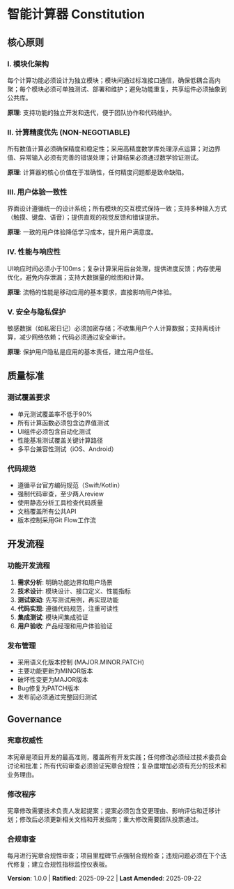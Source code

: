 # 智能计算器 Constitution

<!--
Sync Impact Report (Version 1.0.0):
- 首次创建项目宪章
- 版本变更: 无 → 1.0.0 (初始版本)
- 新增5个核心原则
- 新增质量标准和开发流程章节
- 模板状态: 需要后续验证相关模板文件
-->

## 核心原则

### I. 模块化架构
每个计算功能必须设计为独立模块；模块间通过标准接口通信，确保低耦合高内聚；每个模块必须可单独测试、部署和维护；避免功能重复，共享组件必须抽象到公共库。

**原理**: 支持功能的独立开发和迭代，便于团队协作和代码维护。

### II. 计算精度优先 (NON-NEGOTIABLE)
所有数值计算必须确保精度和稳定性；采用高精度数学库处理浮点运算；对边界值、异常输入必须有完善的错误处理；计算结果必须通过数学验证测试。

**原理**: 计算器的核心价值在于准确性，任何精度问题都是致命缺陷。

### III. 用户体验一致性
界面设计遵循统一的设计系统；所有模块的交互模式保持一致；支持多种输入方式（触摸、键盘、语音）；提供直观的视觉反馈和错误提示。

**原理**: 一致的用户体验降低学习成本，提升用户满意度。

### IV. 性能与响应性
UI响应时间必须小于100ms；复杂计算采用后台处理，提供进度反馈；内存使用优化，避免内存泄漏；支持大数据量的绘图和计算。

**原理**: 流畅的性能是移动应用的基本要求，直接影响用户体验。

### V. 安全与隐私保护
敏感数据（如私密日记）必须加密存储；不收集用户个人计算数据；支持离线计算，减少网络依赖；代码必须通过安全审计。

**原理**: 保护用户隐私是应用的基本责任，建立用户信任。

## 质量标准

### 测试覆盖要求
- 单元测试覆盖率不低于90%
- 所有计算函数必须包含边界值测试
- UI组件必须包含自动化测试
- 性能基准测试覆盖关键计算路径
- 多平台兼容性测试（iOS、Android）

### 代码规范
- 遵循平台官方编码规范（Swift/Kotlin）
- 强制代码审查，至少两人review
- 使用静态分析工具检查代码质量
- 文档覆盖所有公共API
- 版本控制采用Git Flow工作流

## 开发流程

### 功能开发流程
1. **需求分析**: 明确功能边界和用户场景
2. **技术设计**: 模块设计、接口定义、性能指标
3. **测试驱动**: 先写测试用例，再实现功能
4. **代码实现**: 遵循代码规范，注重可读性
5. **集成测试**: 模块间集成验证
6. **用户验收**: 产品经理和用户体验验证

### 发布管理
- 采用语义化版本控制 (MAJOR.MINOR.PATCH)
- 主要功能更新为MINOR版本
- 破坏性变更为MAJOR版本
- Bug修复为PATCH版本
- 发布前必须通过完整回归测试

## Governance

### 宪章权威性
本宪章是项目开发的最高准则，覆盖所有开发实践；任何修改必须经过技术委员会讨论和批准；所有代码审查必须验证宪章合规性；复杂度增加必须有充分的技术和业务理由。

### 修改程序
宪章修改需要技术负责人发起提案；提案必须包含变更理由、影响评估和迁移计划；修改后必须更新相关文档和开发指南；重大修改需要团队投票通过。

### 合规审查
每月进行宪章合规性审查；项目里程碑节点强制合规检查；违规问题必须在下个迭代修复；建立合规性指标监控仪表板。

**Version**: 1.0.0 | **Ratified**: 2025-09-22 | **Last Amended**: 2025-09-22